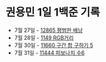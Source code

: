 # 권용민 1일 1백준 기록

-   7월 27일 - [12865 평범한 배낭](./0727/)
-   7월 28일 - [1149 RGB거리](./0728/)
-   7월 30일 - [11660 구간 합 구하기 5](./0730/)
-   7월 31일 - [11444 피보나치 수6](./0731/)
